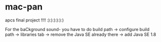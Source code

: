# mac-pan
apcs final project !!!! :):):):):):)

For the baCkground sound- you have to do build path -> configure build path -> libraries tab -> 
remove the Java SE already there -> add Java SE 1.8

